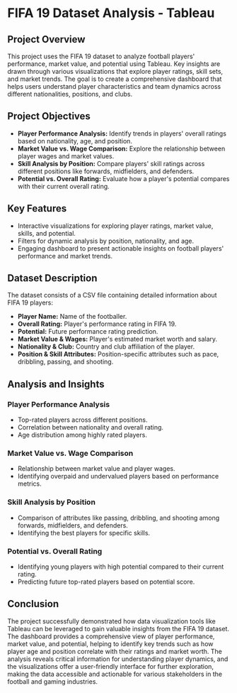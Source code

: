 
# FIFA 19 Dataset Analysis - Tableau

## Project Overview
This project uses the FIFA 19 dataset to analyze football players' performance, market value, and potential using Tableau. Key insights are drawn through various visualizations that explore player ratings, skill sets, and market trends. The goal is to create a comprehensive dashboard that helps users understand player characteristics and team dynamics across different nationalities, positions, and clubs.

## Project Objectives
- **Player Performance Analysis:** Identify trends in players' overall ratings based on nationality, age, and position.
- **Market Value vs. Wage Comparison:** Explore the relationship between player wages and market values.
- **Skill Analysis by Position:** Compare players' skill ratings across different positions like forwards, midfielders, and defenders.
- **Potential vs. Overall Rating:** Evaluate how a player's potential compares with their current overall rating.

## Key Features
- Interactive visualizations for exploring player ratings, market value, skills, and potential.
- Filters for dynamic analysis by position, nationality, and age.
- Engaging dashboard to present actionable insights on football players' performance and market trends.

## Dataset Description
The dataset consists of a CSV file containing detailed information about FIFA 19 players:
- **Player Name:** Name of the footballer.
- **Overall Rating:** Player's performance rating in FIFA 19.
- **Potential:** Future performance rating prediction.
- **Market Value & Wages:** Player's estimated market worth and salary.
- **Nationality & Club:** Country and club affiliation of the player.
- **Position & Skill Attributes:** Position-specific attributes such as pace, dribbling, passing, and shooting.

## Analysis and Insights
### Player Performance Analysis
- Top-rated players across different positions.
- Correlation between nationality and overall rating.
- Age distribution among highly rated players.

### Market Value vs. Wage Comparison
- Relationship between market value and player wages.
- Identifying overpaid and undervalued players based on performance metrics.

### Skill Analysis by Position
- Comparison of attributes like passing, dribbling, and shooting among forwards, midfielders, and defenders.
- Identifying the best players for specific skills.

### Potential vs. Overall Rating
- Identifying young players with high potential compared to their current rating.
- Predicting future top-rated players based on potential score.

## Conclusion
The project successfully demonstrated how data visualization tools like Tableau can be leveraged to gain valuable insights from the FIFA 19 dataset. The dashboard provides a comprehensive view of player performance, market value, and potential, helping to identify key trends such as how player age and position correlate with their ratings and market worth. The analysis reveals critical information for understanding player dynamics, and the visualizations offer a user-friendly interface for further exploration, making the data accessible and actionable for various stakeholders in the football and gaming industries.
